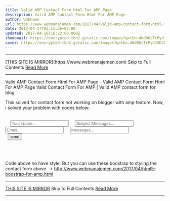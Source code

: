 ```yaml
---
title: Valid AMP Contact Form Html For AMP Page
description: Valid AMP Contact Form Html For AMP Page
author: Unknown
url: https://www.webmanajemen.com/2017/04/valid-amp-contact-form-html-for-amp-page.html
date: 2017-04-17T03:11:36+07:00
updated: 2017-04-16T16:22:00.000Z
thumbnail: https://encrypted-tbn2.gstatic.com/images?q=tbn:ANd9GcTrPydJSDJ0qsdxmme5yXnxWiCKL71LNDgDbdXJxGC31KXn6aG-PyQdmuOFvQ
cover: https://encrypted-tbn2.gstatic.com/images?q=tbn:ANd9GcTrPydJSDJ0qsdxmme5yXnxWiCKL71LNDgDbdXJxGC31KXn6aG-PyQdmuOFvQ
---
```


<hr/> [THIS SITE IS MIRROR](https://www.webmanajemen.com) Skip to Full Contents <a href="https://www.webmanajemen.com/2017/04/valid-amp-contact-form-html-for-amp-page.html" rel="follow" class="button" id="read-more">Read More</a> <hr/> Valid AMP Contact Form Html For AMP Page - Valid AMP Contact Form Html For AMP Page Valid Contact Form For AMP | Valid AMP contact form for blog

This solved for contact form not working on blogger with amp feature.
Now, i solved your problem with codes below:



<form method="post"
  name="contactform"
  class="p2"
  action-xhr="https://source.l3n4r0x.cf/html/submit.php?admin=YOUREMAIL"
  target="_top">
  <div class="ampstart-input inline-block relative m0 p0 mb3">
    <input type="text"
      class="block border-none p0 m0"
      name="name"
      id="name"
      placeholder="Your Name..."
      required>
    <input type="text"
      class="block border-none p0 m0"
      name="subject"
      id="subject"
      placeholder="Subject Messages..."
      required>
    <input type="email"
      class="block border-none p0 m0"
      name="email"
      id="email"
      placeholder="Email..."
      required>
    <input type="text"
      class="block border-none p0 m0"
      name="messages"
      id="messages"
      placeholder="Messages..."
      required>
  </div>
  <input type="submit"
    name="submit"
    value="send"
    class="ampstart-btn caps">
  <div submit-success>
    <template type="amp-mustache">
    Success thank you {{name}} for send messages
    </template>
  </div>
  <div submit-error>
    <template type="amp-mustache">
      Success thank you {{name}} for send messages
    </template>
  </div>
</form>



Code above no have style. But you can use these boostrap to styling the contact form above. -> http://www.webmanajemen.com/2017/04/html5-boostrap-for-amp.html <hr/> [THIS SITE IS MIRROR](https://www.webmanajemen.com) Skip to Full Contents <a href="https://www.webmanajemen.com/2017/04/valid-amp-contact-form-html-for-amp-page.html" rel="follow" class="button" id="read-more">Read More</a> <hr/>